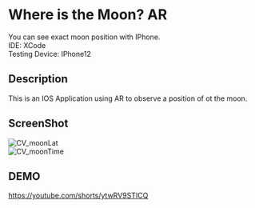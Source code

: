 # Where is the Moon? AR
You can see exact moon position with IPhone.  
IDE: XCode   
Testing Device: IPhone12

## Description
This is an IOS Application using AR to observe a position of ot the moon.

## ScreenShot
![CV_moonLat](https://github.com/habaekk/moonAR/assets/74465964/904b78ff-ef07-4a45-8272-d8e40af79572)  
![CV_moonTime](https://github.com/habaekk/moonAR/assets/74465964/31180f60-ec00-4d95-97d1-b6cb0fa4a14f)  

## DEMO
https://youtube.com/shorts/ytwRV9STICQ 
